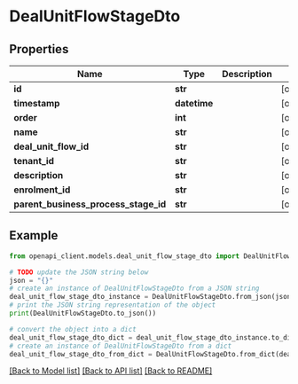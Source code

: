 # DealUnitFlowStageDto


## Properties

Name | Type | Description | Notes
------------ | ------------- | ------------- | -------------
**id** | **str** |  | [optional] 
**timestamp** | **datetime** |  | [optional] 
**order** | **int** |  | [optional] 
**name** | **str** |  | [optional] 
**deal_unit_flow_id** | **str** |  | [optional] 
**tenant_id** | **str** |  | [optional] 
**description** | **str** |  | [optional] 
**enrolment_id** | **str** |  | [optional] 
**parent_business_process_stage_id** | **str** |  | [optional] 

## Example

```python
from openapi_client.models.deal_unit_flow_stage_dto import DealUnitFlowStageDto

# TODO update the JSON string below
json = "{}"
# create an instance of DealUnitFlowStageDto from a JSON string
deal_unit_flow_stage_dto_instance = DealUnitFlowStageDto.from_json(json)
# print the JSON string representation of the object
print(DealUnitFlowStageDto.to_json())

# convert the object into a dict
deal_unit_flow_stage_dto_dict = deal_unit_flow_stage_dto_instance.to_dict()
# create an instance of DealUnitFlowStageDto from a dict
deal_unit_flow_stage_dto_from_dict = DealUnitFlowStageDto.from_dict(deal_unit_flow_stage_dto_dict)
```
[[Back to Model list]](../README.md#documentation-for-models) [[Back to API list]](../README.md#documentation-for-api-endpoints) [[Back to README]](../README.md)


